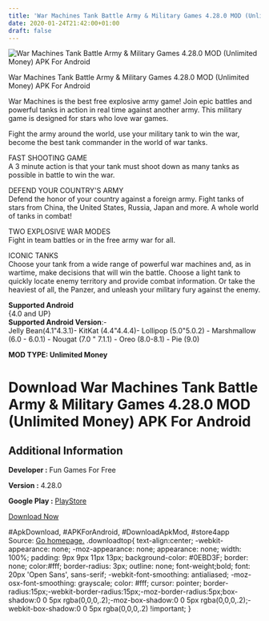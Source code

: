 ```yaml
---
title: 'War Machines Tank Battle Army & Military Games 4.28.0 MOD (Unlimited Money) APK For Android'
date: 2020-01-24T21:42:00+01:00
draft: false
---
```


![War Machines Tank Battle Army & Military Games 4.28.0 MOD (Unlimited Money) APK For Android](https://i0.wp.com/apkhome.net/wp-content/uploads/2020/01/War-Machines-Tank-Battle-Army-Military-Games-4.28.0-MOD-Unlimited-Money.png "War Machines Tank Battle Army & Military Games 4.28.0 MOD (Unlimited Money) APK For Android")

  

War Machines Tank Battle Army & Military Games 4.28.0 MOD (Unlimited Money) APK For Android

War Machines is the best free explosive army game! Join epic battles and powerful tanks in action in real time against another army. This military game is designed for stars who love war games.

Fight the army around the world, use your military tank to win the war, become the best tank commander in the world of war tanks.

FAST SHOOTING GAME  
A 3 minute action is that your tank must shoot down as many tanks as possible in battle to win the war.

DEFEND YOUR COUNTRY'S ARMY  
Defend the honor of your country against a foreign army. Fight tanks of stars from China, the United States, Russia, Japan and more. A whole world of tanks in combat!

TWO EXPLOSIVE WAR MODES  
Fight in team battles or in the free army war for all.

ICONIC TANKS  
Choose your tank from a wide range of powerful war machines and, as in wartime, make decisions that will win the battle. Choose a light tank to quickly locate enemy territory and provide combat information. Or take the heaviest of all, the Panzer, and unleash your military fury against the enemy.

**Supported Android**  
{4.0 and UP}  
**Supported Android Version**:-  
Jelly Bean(4.1"4.3.1)- KitKat (4.4"4.4.4)- Lollipop (5.0"5.0.2) - Marshmallow (6.0 - 6.0.1) - Nougat (7.0 " 7.1.1) - Oreo (8.0-8.1) - Pie (9.0)

**MOD TYPE: Unlimited Money**

Download War Machines Tank Battle Army & Military Games 4.28.0 MOD (Unlimited Money) APK For Android
====================================================================================================

Additional Information
----------------------

**Developer :** Fun Games For Free

**Version :** 4.28.0

**Google Play :** [PlayStore](https://play.google.com/store/apps/details?id=com.fungames.battletanksbeta)

  

[Download Now](https://store4app.co/post/war-machines-tank-battle-army-amp-military-games-4-28-0-mod-unlimited-money-apk-for-android_1579896215)

  
#ApkDownload, #APKForAndroid, #DownloadApkMod, #store4app  
Source: [Go homepage.](https://store4app.co/post/war-machines-tank-battle-army-amp-military-games-4-28-0-mod-unlimited-money-apk-for-android_1579896215) .downloadtop{ text-align:center; -webkit-appearance: none; -moz-appearance: none; appearance: none; width: 100%; padding: 9px 9px 11px 13px; background-color: #0EBD3F; border: none; color:#fff; border-radius: 3px; outline: none; font-weight;bold; font: 20px 'Open Sans', sans-serif; -webkit-font-smoothing: antialiased; -moz-osx-font-smoothing: grayscale; color: #fff; cursor: pointer; border-radius:15px;-webkit-border-radius:15px;-moz-border-radius:5px;box-shadow:0 0 5px rgba(0,0,0,.2);-moz-box-shadow:0 0 5px rgba(0,0,0,.2);-webkit-box-shadow:0 0 5px rgba(0,0,0,.2) !important; }